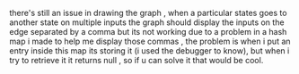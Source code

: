 there's still an issue in drawing the graph , when a particular states goes to  another state on multiple inputs the graph should display the inputs on the edge separated by a comma but its not working due to a problem in  a hash map i made to help me display those commas , the problem is when i put an entry inside this map  its storing it (i used the debugger to know), but when i try to retrieve it it returns null , so if u can solve it that would be cool.
